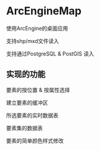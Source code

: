 # ArcEngineMap
使用ArcEngine的桌面应用

支持shp/mxd文件读入

支持通过PostgreSQL & PostGIS 读入

## 实现的功能
要素的按位置 & 按属性选择

建立要素的缓冲区

所选要素的实时数据表

要素集的数据表

要素的简单颜色样式修改
